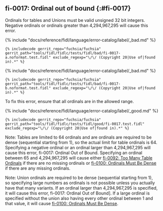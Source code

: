 ## fi-0017: Ordinal out of bound {:#fi-0017}

Ordinals for tables and Unions must be valid unsigned 32 bit integers.  Negative
ordinals or ordinals greater than 4,294,967,295 will cause this error.

{% include "docs/reference/fidl/language/error-catalog/label/_bad.md" %}

```fidl
{% includecode gerrit_repo="fuchsia/fuchsia" gerrit_path="tools/fidl/fidlc/tests/fidl/bad/fi-0017-a.noformat.test.fidl" exclude_regexp="\/\/ (Copyright 20|Use of|found in).*" %}
```

{% include "docs/reference/fidl/language/error-catalog/label/_bad.md" %}

```fidl
{% includecode gerrit_repo="fuchsia/fuchsia" gerrit_path="tools/fidl/fidlc/tests/fidl/bad/fi-0017-b.noformat.test.fidl" exclude_regexp="\/\/ (Copyright 20|Use of|found in).*" %}
```

To fix this error, ensure that all ordinals are in the allowed range.

{% include "docs/reference/fidl/language/error-catalog/label/_good.md" %}

```fidl
{% includecode gerrit_repo="fuchsia/fuchsia" gerrit_path="tools/fidl/fidlc/tests/fidl/good/fi-0017.test.fidl" exclude_regexp="\/\/ (Copyright 20|Use of|found in).*" %}
```

Note: Tables are limited to 64 ordinals and are ordinals are required to be
dense (sequential starting from 1), so the actual limit for table ordinals is
64. Specifying a negative ordinal or an ordinal larger than 4,294,967,295 will
cause this error, fi-0017: Ordinal Out of Bound. Specifying an ordinal between
65 and 4,294,967,295 will cause either [fi-0092: Too Many Table
Ordinals](#fi-0092) if there are no missing ordinals or [fi-0100: Ordinals Must
Be Dense](#fi-0100) if there are any missing ordinals.

Note: Union ordinals are required to be dense (sequential starting from 1), so
specifying large numbers as ordinals is not possible unless you actually have
that many variants. If an ordinal larger than 4,294,967,295 is specified, it
will cause this error, fi-0017: Ordinal Out of Bound]. If a large ordinal is
specified without the union also having every other ordinal between 1 and that
value, it will cause [fi-0100: Ordinals Must Be Dense](#fi-0100).
